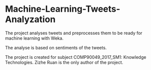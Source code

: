 # Machine-Learning-Tweets-Analyzation

The project analyses tweets and preprocesses them to be ready for machine learning with Weka.

The analyse is based on sentiments of the tweets.

The project is created for subject COMP90049_2017_SM1: Knowledge Technologies.
Zizhe Ruan is the only author of the project.
